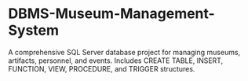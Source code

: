 # DBMS-Museum-Management-System
A comprehensive SQL Server database project for managing museums, artifacts, personnel, and events. Includes CREATE TABLE, INSERT, FUNCTION, VIEW, PROCEDURE, and TRIGGER structures.
